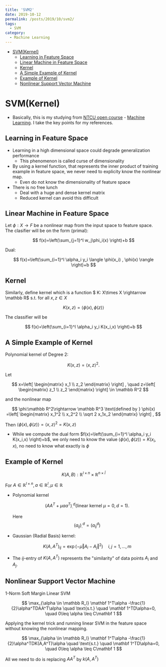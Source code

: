 ```yaml
---
title: 'SVM2'
date: 2019-10-12
permalink: /posts/2019/10/svm2/
tags:
  - SVM
category:
  - Machine Learning
---
```


- [SVM(Kernel)](#SVMKernel)
  - [Learning in Feature Space](#Learning-in-Feature-Space)
  - [Linear Machine in Feature Space](#Linear-Machine-in-Feature-Space)
  - [Kernel](#Kernel)
  - [A Simple Example of Kernel](#A-Simple-Example-of-Kernel)
  - [Example of Kernel](#Example-of-Kernel)
  - [Nonlinear Support Vector Machine](#Nonlinear-Support-Vector-Machine)

# SVM(Kernel)
- Basically, this is my studying from [NTCU open course](http://ocw.nctu.edu.tw/index.php) - [Machine Learning](http://ocw.nctu.edu.tw/course_detail.php?bgid=1&gid=1&nid=563&page=1). I  take the key points for my references.

## Learning in Feature Space
- Learning in a high dimensional space could degrade generalization performance
    * This phenomenon is called curse of dimensionality
- By using a kernel function, that represents the inner product of training example in feature space, we never need to explicity know the nonlinear map.
    * Even do not know the dimensionality of feature space
- There is no free lunch
    * Deal with a huge and dense kernel matrix
    * Reduced kernel can avoid this difficult

## Linear Machine in Feature Space
Let $\phi :X\rightarrow F$ be a nonlinear map from the input space to feature space. The clasifier will be on the form (primal):

$$
f(x)=\left(\sum_{j=1}^l w_j\phi_i(x) \right)+b
$$

Dual:

$$
f(x)=\left(\sum_{i=1}^l \alpha_i y_i \langle \phi(x_i) , \phi(x) \rangle  \right)+b
$$

## Kernel
Similarly, define kernel which is a function $
K: X\times X \rightarrow \mathbb R$ s.t. for all $x,z\in X$

$$
K(x,z)=\langle \phi(x),\phi(z)\rangle
$$

The classifier will be 

$$
f(x)=\left(\sum_{i=1}^l \alpha_i y_i K(x_i,x)  \right)+b
$$

## A Simple Example of Kernel
Polynomial kernel of Degree 2: 

$$K(x,z)=\langle x,z \rangle^2.$$

Let 

$$
x=\left[ \begin{matrix} x_1 \\ z_2 \end{matrix} \right] ,
\quad 
z=\left[ \begin{matrix} z_1 \\ z_2 \end{matrix} \right] \in \mathbb R^2
$$ 

and the nonlinear map

$$
 \phi:\mathbb R^2\rightarrow \mathbb R^3 \text{defined by } \phi(x) =\left[ \begin{matrix} x_1^2 \\ x_2^2 \\ \sqrt 2 x_1x_2 \end{matrix} \right] ,
$$

Then $\langle \phi(x),\phi(z)\rangle=\langle x,z\rangle^2=K(x,z)$

- While we compute the dual form $f(x)=\left(\sum_{i=1}^l \alpha_i y_i K(x_i,x)  \right)+b$, we only need to know the value $\langle \phi(x),\phi(z)\rangle=K(x_i,x)$, no need to know what exactly is $\phi$

## Example of Kernel

$$
K(A,B):\mathbb R^{l\times n}\times \mathbb R^{n\times \bar l}
$$

For $A\in \mathbb R^{l\times n}, a\in \mathbb R^l ,\mu \in \mathbb R$
- Polynomial kernel
   
  $$\left(AA^T+\mu aa^T\right)_.^d \left(\text{linear kernel } \mu=0,d=1 \right).$$ 

  Here 
  $$\left( a_{ij} \right)_{.}^d=\left( a_{ij}^d \right)$$

- Gaussian (Radial Basis) kernel:
  
    $$K(A,A^T)_{ij}=\exp(-\mu\Vert A_i-A_j\Vert^2)\quad i,j=1,\dots,m$$

- The $ij$-entry of $K(A,A^T)$ represents the "similarity" of data points $A_i$ and $A_j$.

## Nonlinear Support Vector Machine
1-Norm Soft Margin Linear SVM

$$
\max_{\alpha \in \mathbb R_l} \mathbf 1^T\alpha -\frac{1}{2}\alpha^TDAA^T\alpha \quad \text{s.t.} \quad \mathbf 1^TD\alpha=0, \quad 0\leq \alpha \leq C\mathbf 1
$$

Applying the kernel trick and running linear SVM in the feature space without knowing the nonlinear mapping.

$$
\max_{\alpha \in \mathbb R_l} \mathbf 1^T\alpha -\frac{1}{2}\alpha^TDK(A,A^T)\alpha \quad \text{s.t.} \quad \mathbf 1^TD\alpha=0, \quad 0\leq \alpha \leq C\mathbf 1
$$

All we need to do is replacing $AA^T$ by $k(A,A^T)$